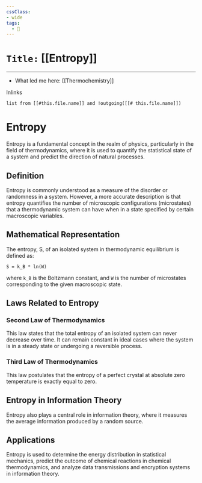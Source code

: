```yaml
---
cssClass:
- wide
tags:
  - 🧪
---
```


# `Title:` [[Entropy]]
--- 

- What led me here:  [[Thermochemistry]]

Inlinks
```dataview 
list from [[#this.file.name]] and !outgoing([[# this.file.name]]) 
```

# Entropy

Entropy is a fundamental concept in the realm of physics, particularly in the field of thermodynamics, where it is used to quantify the statistical state of a system and predict the direction of natural processes.

## Definition

Entropy is commonly understood as a measure of the disorder or randomness in a system. However, a more accurate description is that entropy quantifies the number of microscopic configurations (microstates) that a thermodynamic system can have when in a state specified by certain macroscopic variables.

## Mathematical Representation

The entropy, S, of an isolated system in thermodynamic equilibrium is defined as:

`S = k_B * ln(W)`

where `k_B` is the Boltzmann constant, and `W` is the number of microstates corresponding to the given macroscopic state.

## Laws Related to Entropy

### Second Law of Thermodynamics
This law states that the total entropy of an isolated system can never decrease over time. It can remain constant in ideal cases where the system is in a steady state or undergoing a reversible process.

### Third Law of Thermodynamics
This law postulates that the entropy of a perfect crystal at absolute zero temperature is exactly equal to zero.

## Entropy in Information Theory
Entropy also plays a central role in information theory, where it measures the average information produced by a random source.

## Applications
Entropy is used to determine the energy distribution in statistical mechanics, predict the outcome of chemical reactions in chemical thermodynamics, and analyze data transmissions and encryption systems in information theory.